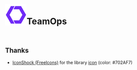 <img src="images/icon.png" align="left" width="70px"/>

# TeamOps

<br clear="left"/>

## Thanks

- [IconShock (FreeIcons)](https://www.iconshock.com/freeicons/) for the library [icon](https://www.iconshock.com/freeicons/logo-web-component) (color: #702AF7)
